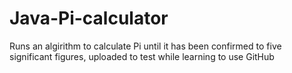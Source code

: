 # Java-Pi-calculator
Runs an algirithm to calculate Pi until it has been confirmed to five significant figures, uploaded to test while learning to use GitHub
